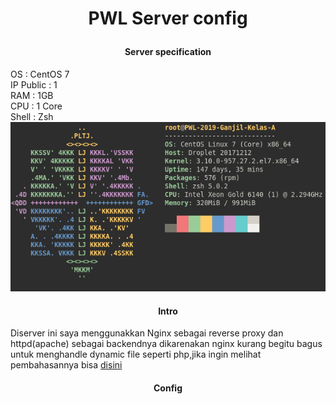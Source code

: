 # <p align="center"> <b> PWL Server config  </b> </p>  


#### <p align="center"> Server specification </p>  
OS  : CentOS 7  
IP Public : 1  
RAM : 1GB  
CPU : 1 Core  
Shell : Zsh  
![neofetch](https://raw.githubusercontent.com/JustHumanz/Server_Pwl/master/img/neofetch.png)  

#### <p align="center"> Intro </p>  
Diserver ini saya menggunakkan Nginx sebagai reverse proxy dan httpd(apache) sebagai backendnya dikarenakan nginx kurang begitu bagus untuk menghandle dynamic file seperti php,jika ingin melihat pembahasannya bisa [disini](https://justhumanz.me/index.php/2019/11/09/nginx-as-a-reverse-proxy-for-httpd/)  


#### <p align="center"> Config </p>  
